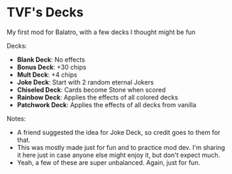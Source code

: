 # TVF's Decks

My first mod for Balatro, with a few decks I thought might be fun

Decks:
- **Blank Deck**: No effects
- **Bonus Deck**: +30 chips
- **Mult Deck**: +4 chips
- **Joke Deck**: Start with 2 random eternal Jokers
- **Chiseled Deck**: Cards become Stone when scored
- **Rainbow Deck**: Applies the effects of all colored decks
- **Patchwork Deck**: Applies the effects of all decks from vanilla

Notes:
- A friend suggested the idea for Joke Deck, so credit goes to them for that.
- This was mostly made just for fun and to practice mod dev. I'm sharing it here just in case anyone else might enjoy it, but don't expect much.
- Yeah, a few of these are super unbalanced. Again, just for fun.